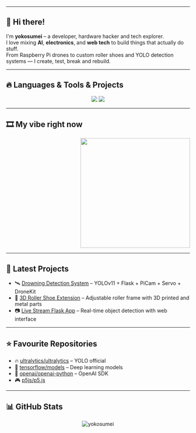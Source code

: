 <!-- BANNER (înlocuiește linkul cu ce vrei tu mai târziu) -->
<!-- <p align="center">
  <img src="https://raw.githubusercontent.com/adamalston/adamalston/master/profile.gif" alt="profile banner" width="100%" />
</p> -->

---

## 👋 Hi there!

I'm **yokosumei** – a developer, hardware hacker and tech explorer.  
I love mixing **AI**, **electronics**, and **web tech** to build things that actually do stuff.  
From Raspberry Pi drones to custom roller shoes and YOLO detection systems — I create, test, break and rebuild.

---

## 🔥 Languages & Tools & Projects

<p align="center">
  <img src="https://skillicons.dev/icons?i=python,html,css,js,cpp,pytorch,opencv,raspberrypi,arduino,bash&theme=dark&perline=10" />
  <img src="https://img.shields.io/badge/YOLOv8-vision%20AI-blueviolet?logo=python&logoColor=white" />
</p>

---

## 🎞️ My vibe right now

<p align="right">
  <img src="https://media.giphy.com/media/iIqmM5tTjmpOB9mpbn/giphy.gif" width="300" />
</p>

---

## 🚀 Latest Projects

- 🛰️ [Drowning Detection System](https://github.com/yokosumei/drowning-detector) – YOLOv11 + Flask + PiCam + Servo + DroneKit
- 👟 [3D Roller Shoe Extension](https://github.com/yokosumei/3d-roller-shoes) – Adjustable roller frame with 3D printed and metal parts
- 📷 [Live Stream Flask App](https://github.com/yokosumei/live-stream-flask) – Real-time object detection with web interface

---

## ⭐ Favourite Repositories

- 🔥 [ultralytics/ultralytics](https://github.com/ultralytics/ultralytics) – YOLO official
- 🤖 [tensorflow/models](https://github.com/tensorflow/models) – Deep learning models
- 🧠 [openai/openai-python](https://github.com/openai/openai-python) – OpenAI SDK
- 🎮 [p5js/p5.js](https://github.com/processing/p5.js)

---

## 📊 GitHub Stats

<p align="center">
  <img src="https://github-readme-stats.vercel.app/api/top-langs?username=yokosumei&show_icons=true&locale=en&layout=compact" alt="yokosumei" />
</p>
